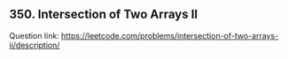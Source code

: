 ## 350. Intersection of Two Arrays II

Question link: https://leetcode.com/problems/intersection-of-two-arrays-ii/description/
